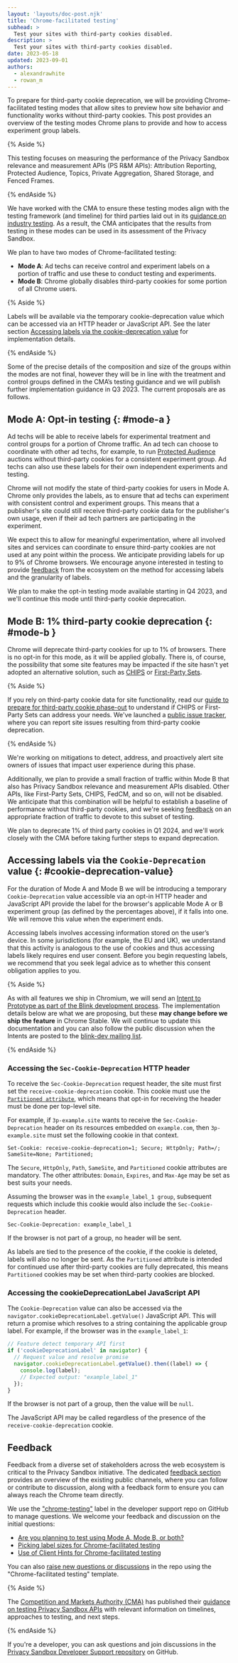 ```yaml
---
layout: 'layouts/doc-post.njk'
title: 'Chrome-facilitated testing'
subhead: >
  Test your sites with third-party cookies disabled.
description: >
  Test your sites with third-party cookies disabled.
date: 2023-05-18
updated: 2023-09-01
authors:
  - alexandrawhite
  - rowan_m
---
```


To prepare for third-party cookie deprecation, we will be providing Chrome-facilitated testing modes that allow sites to preview how site behavior and functionality works without third-party cookies. This post provides an overview of the testing modes Chrome plans to provide and how to access experiment group labels.

{% Aside %}

This testing focuses on measuring the performance of the Privacy Sandbox relevance and measurement APIs (PS R&M APIs): Attribution Reporting, Protected Audience, Topics, Private Aggregation, Shared Storage, and Fenced Frames.

{% endAside %}

We have worked with the CMA to ensure these testing modes align with the
testing framework (and timeline) for third parties laid out in its
[guidance on industry testing](https://www.gov.uk/cma-cases/investigation-into-googles-privacy-sandbox-browser-changes#industry-testing).
As a result, the CMA anticipates that the results from testing in these modes
can be used in its assessment of the Privacy Sandbox. 

We plan to have two modes of Chrome-facilitated testing:

* **Mode A**: Ad techs can receive control and experiment labels on a portion
  of traffic and use these to conduct testing and experiments.
* **Mode B**: Chrome globally disables third-party cookies for some portion of
  all Chrome users.

{% Aside %}

Labels will be available via the temporary cookie-deprecation value which can be accessed via an HTTP header or JavaScript API. See the later section [Accessing labels via the cookie-deprecation value](#cookie-deprecation-value) for implementation details.

{% endAside %}

Some of the precise details of the composition and size of the groups within the modes are not final, however they will be in line with the treatment and control groups defined in the CMA’s testing guidance and we will publish further implementation guidance in Q3 2023. The current proposals are as follows.

## Mode A: Opt-in testing {: #mode-a }

Ad techs will be able to receive labels for experimental treatment and control groups for a portion of Chrome
traffic. An ad tech can choose to coordinate with other ad techs, for example,
to run [Protected Audience](/docs/privacy-sandbox/protected-audience/) auctions without
third-party cookies for a consistent experiment group. Ad techs can also use
these labels for their own independent experiments and testing. 

Chrome will not modify the state of third-party cookies for users in Mode A.
Chrome only provides the labels, as to ensure that ad techs can experiment with
consistent control and experiment groups. This means that a publisher's site
could still receive third-party cookie data for the publisher's own usage, even
if their ad tech partners are participating in the experiment.

We expect this to allow for meaningful experimentation, where all involved
sites and services can coordinate to ensure third-party cookies are not used at
any point within the process. We anticipate providing labels for up to 9% of
Chrome browsers. We
encourage anyone interested in testing to provide
[feedback](https://github.com/GoogleChromeLabs/privacy-sandbox-dev-support/issues)
from the ecosystem on the method for accessing labels and the granularity of
labels.

We plan to make the opt-in testing mode available starting in Q4 2023, and
we'll continue this mode until third-party cookie deprecation.

## Mode B: 1% third-party cookie deprecation {: #mode-b }

Chrome will deprecate third-party cookies for up to 1% of browsers. There is no
opt-in for this mode, as it will be applied globally. There is, of
course, the possibility that some site features may be impacted if the site
hasn't yet adopted an alternative solution, such as
[CHIPS](/docs/privacy-sandbox/chips/) or
[First-Party Sets](/docs/privacy-sandbox/first-party-sets/). 

{% Aside %}

If you rely on third-party cookie data for site functionality, read our
[guide to prepare for third-party cookie phase-out](/docs/privacy-sandbox/third-party-cookie-phase-out/)
to understand if CHIPS or First-Party Sets can address your needs. We've
launched a [public issue tracker](https://goo.gle/report-3pc-broken), where you
can report site issues resulting from third-party cookie deprecation. 

{% endAside %}

We're working on mitigations to detect, address, and proactively alert site
owners of issues that impact user experience during this phase.

Additionally, we plan to provide a small fraction of traffic within Mode B that also
has Privacy Sandbox relevance and measurement APIs disabled. Other APIs, like
First-Party Sets, CHIPS, FedCM, and so on, will not be disabled. We anticipate
that this combination will be helpful to establish a baseline of
performance without third-party cookies, and we're seeking
[feedback](https://github.com/GoogleChromeLabs/privacy-sandbox-dev-support/labels/chrome-testing) on
an appropriate fraction of traffic to devote to this subset of testing.

We plan to deprecate 1% of third party cookies in Q1 2024, and we'll work
closely with the CMA before taking further steps to expand deprecation.

## Accessing labels via the `Cookie-Deprecation` value {: #cookie-deprecation-value}

For the duration of Mode A and Mode B we will be introducing a temporary `Cookie-Deprecation` value accessible via an opt-in HTTP header and JavaScript API provide the label for the browser's applicable Mode A or B experiment group (as defined by the percentages above), if it falls into one. We will remove this value when the experiment ends.

Accessing labels involves accessing information stored on the user’s device. In some jurisdictions (for example, the EU and UK), we understand that this activity is analogous to the use of cookies and thus accessing labels likely requires end user consent. Before you begin requesting labels, we recommend that you seek legal advice as to whether this consent obligation applies to you.

{% Aside %}

As with all features we ship in Chromium, we will send an [Intent to Prototype as part of the Blink development process](/docs/privacy-sandbox/proposal-lifecycle/). The implementation details below are what we are proposing, but these **may change before we ship the feature** in Chrome Stable. We will continue to update this documentation and you can also follow the public discussion when the Intents are posted to the [blink-dev mailing list](https://groups.google.com/a/chromium.org/g/blink-dev).

{% endAside %}

### Accessing the `Sec-Cookie-Deprecation` HTTP header

To receive the `Sec-Cookie-Deprecation` request header, the site must first set the `receive-cookie-deprecation` cookie. This cookie must use the <code>[Partitioned attribute](/docs/privacy-sandbox/chips/)</code>, which means that opt-in for receiving the header must be done per top-level site.

For example, if `3p-example.site` wants to receive the `Sec-Cookie-Deprecation` header on its resources embedded on `example.com`, then `3p-example.site` must set the following cookie in that context.

```text
Set-Cookie: receive-cookie-deprecation=1; Secure; HttpOnly; Path=/; SameSite=None; Partitioned;
```

The `Secure`, `HttpOnly`, `Path`, `SameSite`, and `Partitioned` cookie attributes are mandatory. The other attributes: `Domain`, `Expires`, and `Max-Age` may be set as best suits your needs.

Assuming the browser was in the `example_label_1 group`, subsequent requests which include this cookie would also include the `Sec-Cookie-Deprecation` header.

```text
Sec-Cookie-Deprecation: example_label_1
```

If the browser is not part of a group, no header will be sent.

As labels are tied to the presence of the cookie, if the cookie is deleted, labels will also no longer be sent. As the `Partitioned` attribute is intended for continued use after third-party cookies are fully deprecated, this means `Partitioned` cookies may be set when third-party cookies are blocked.


### Accessing the cookieDeprecationLabel JavaScript API

The `Cookie-Deprecation` value can also be accessed via the `navigator.cookieDeprecationLabel.getValue()` JavaScript API. This will return a promise which resolves to a string containing the applicable group label. For example, if the browser was in the `example_label_1`:

```js
// Feature detect temporary API first
if ('cookieDeprecationLabel' in navigator) {
  // Request value and resolve promise
  navigator.cookieDeprecationLabel.getValue().then((label) => {
    console.log(label);
    // Expected output: "example_label_1"
  });
}
```

If the browser is not part of a group, then the value will be `null`.

The JavaScript API may be called regardless of the presence of the `receive-cookie-deprecation` cookie.

## Feedback

Feedback from a diverse set of stakeholders across the web ecosystem is critical to the Privacy Sandbox initiative. The dedicated [feedback section](/docs/privacy-sandbox/feedback/) provides an overview of the existing public channels, where you can follow or contribute to discussion, along with a feedback form to ensure you can always reach the Chrome team directly.

We use the ["chrome-testing"](https://github.com/GoogleChromeLabs/privacy-sandbox-dev-support/labels/chrome-testing) label in the developer support repo on GitHub to manage questions. We welcome your feedback and discussion on the initial questions:

*   [Are you planning to test using Mode A, Mode B, or both?](https://github.com/GoogleChromeLabs/privacy-sandbox-dev-support/issues/112)
*   [Picking label sizes for Chrome-facilitated testing](https://github.com/GoogleChromeLabs/privacy-sandbox-dev-support/issues/113)
*   [Use of Client Hints for Chrome-facilitated testing](https://github.com/GoogleChromeLabs/privacy-sandbox-dev-support/issues/114)

You can also [raise new questions or discussions](https://github.com/GoogleChromeLabs/privacy-sandbox-dev-support/issues/new/choose) in the repo using the "Chrome-facilitated testing" template.

{% Aside %}

The [Competition and Markets Authority (CMA)](https://www.gov.uk/government/organisations/competition-and-markets-authority) has published their [guidance on testing Privacy Sandbox APIs](https://www.gov.uk/cma-cases/investigation-into-googles-privacy-sandbox-browser-changes#industry-testing) with relevant information on timelines, approaches to testing, and next steps.

{% endAside %}

If you're a developer, you can ask questions and join discussions in the [Privacy Sandbox Developer Support repository](https://github.com/GoogleChromeLabs/privacy-sandbox-dev-support) on GitHub.
